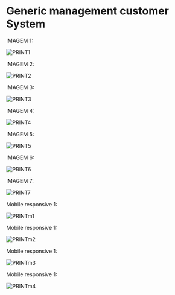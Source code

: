 <h1>Generic management customer System</h1>

<p align="center">
  <p>IMAGEM 1:</p>
  <img src="/GenericCustomersApplication/1.png" title="PRINT1">
  <p>IMAGEM 2:</p>
  <img src="/GenericCustomersApplication/2.png"  title="PRINT2">
  <p>IMAGEM 3:</p>
  <img src="/GenericCustomersApplication/3.png"  title="PRINT3">
  <p>IMAGEM 4:</p>
  <img src="/GenericCustomersApplication/4.png"  title="PRINT4">
  <p>IMAGEM 5:</p>
  <img src="/GenericCustomersApplication/5.png"  title="PRINT5">
  <p>IMAGEM 6:</p>
  <img src="/GenericCustomersApplication/6.png"  title="PRINT6">
  <p>IMAGEM 7:</p>
  <img src="/GenericCustomersApplication/7.png"  title="PRINT7">
  <p>Mobile responsive 1:</p>
  <img src="/GenericCustomersApplication/m1.png"  title="PRINTm1">
   <p>Mobile responsive 1:</p>
  <img src="/GenericCustomersApplication/m2.png"  title="PRINTm2">
   <p>Mobile responsive 1:</p>
  <img src="/GenericCustomersApplication/m3.png"  title="PRINTm3">
   <p>Mobile responsive 1:</p>
  <img src="/GenericCustomersApplication/m4.png"  title="PRINTm4">
  
</p>